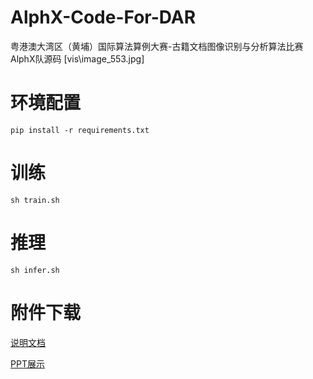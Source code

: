 # AlphX-Code-For-DAR
粤港澳大湾区（黄埔）国际算法算例大赛-古籍文档图像识别与分析算法比赛 AlphX队源码
[vis\image_553.jpg]
# 环境配置
`pip install -r requirements.txt`
# 训练
`
sh train.sh
`
# 推理
`
sh infer.sh
`
# 附件下载
[说明文档](https://docs.qq.com/doc/DWk9IZ2JYVnNyc0hM)

[PPT展示](https://...)